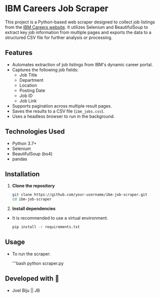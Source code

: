# IBM Careers Job Scraper

This project is a Python-based web scraper designed to collect job listings from the [IBM Careers website](https://www.ibm.com/in-en/careers/search). It utilizes Selenium and BeautifulSoup to extract key job information from multiple pages and exports the data to a structured CSV file for further analysis or processing.

## Features

- Automates extraction of job listings from IBM's dynamic career portal.
- Captures the following job fields:
  - Job Title
  - Department
  - Location
  - Posting Date
  - Job ID
  - Job Link
- Supports pagination across multiple result pages.
- Saves the results to a CSV file (`ibm_jobs.csv`).
- Uses a headless browser to run in the background.

## Technologies Used

- Python 3.7+
- Selenium
- BeautifulSoup (bs4)
- pandas

## Installation

1. **Clone the repository**
   ```bash
   git clone https://github.com/your-username/ibm-job-scraper.git
   cd ibm-job-scraper

2. **Install dependencies**
- It is recommended to use a virtual environment.
   
   ```bash
   pip install -r requirements.txt


## Usage 

- To run the scraper:

    '''bash
    python scraper.py


## Developed with 🫶
- Joel Biju || JB